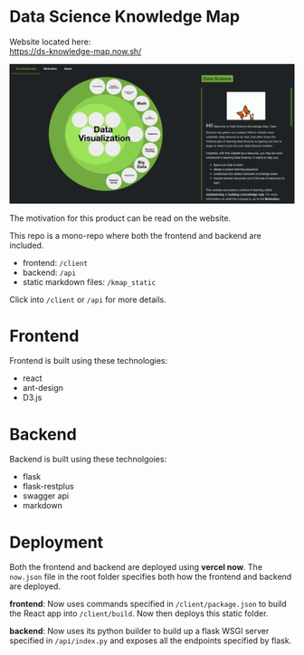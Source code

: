 # Data Science Knowledge Map

Website located here: \
https://ds-knowledge-map.now.sh/

![website preview](website_preview.png)

The motivation for this product can be read on the website.

This repo is a mono-repo where both the frontend and backend are included.
- frontend: `/client`
- backend: `/api`
- static markdown files: `/kmap_static`

Click into `/client` or `/api` for more details.

# Frontend
Frontend is built using these technologies:
- react
- ant-design
- D3.js

# Backend
Backend is built using these technolgoies:
- flask
- flask-restplus
- swagger api
- markdown

# Deployment
Both the frontend and backend are deployed using **vercel now**. The `now.json` file in the root folder specifies both how 
the frontend and backend are deployed.

**frontend**: Now uses commands specified in `/client/package.json` to build the React app into `/client/build`. Now then deploys this static folder.

**backend**: Now uses its python builder to build up a flask WSGI server specified in `/api/index.py` and exposes all the endpoints specified by flask.
